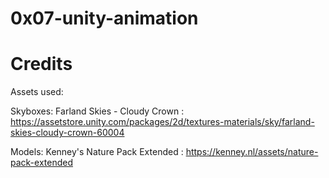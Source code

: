 # 0x07-unity-animation

# Credits

Assets used:

Skyboxes: Farland Skies - Cloudy Crown : https://assetstore.unity.com/packages/2d/textures-materials/sky/farland-skies-cloudy-crown-60004

Models: Kenney's Nature Pack Extended : https://kenney.nl/assets/nature-pack-extended
